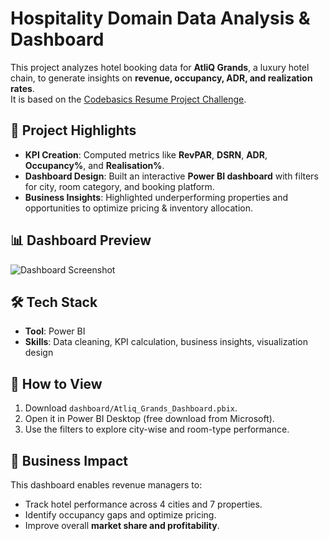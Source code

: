 # Hospitality Domain Data Analysis & Dashboard

This project analyzes hotel booking data for **AtliQ Grands**, a luxury hotel chain, to generate insights on **revenue, occupancy, ADR, and realization rates**.  
It is based on the [Codebasics Resume Project Challenge](https://codebasics.io/challenge/codebasics-resume-project-challenge/4).

## 🔑 Project Highlights
- **KPI Creation**: Computed metrics like **RevPAR**, **DSRN**, **ADR**, **Occupancy%**, and **Realisation%**.
- **Dashboard Design**: Built an interactive **Power BI dashboard** with filters for city, room category, and booking platform.
- **Business Insights**: Highlighted underperforming properties and opportunities to optimize pricing & inventory allocation.

## 📊 Dashboard Preview
![Dashboard Screenshot](images/dashboard_preview.png)

## 🛠 Tech Stack
- **Tool**: Power BI  
- **Skills**: Data cleaning, KPI calculation, business insights, visualization design

## 🚀 How to View
1. Download `dashboard/Atliq_Grands_Dashboard.pbix`.
2. Open it in Power BI Desktop (free download from Microsoft).
3. Use the filters to explore city-wise and room-type performance.

## 🎯 Business Impact
This dashboard enables revenue managers to:
- Track hotel performance across 4 cities and 7 properties.
- Identify occupancy gaps and optimize pricing.
- Improve overall **market share and profitability**.
